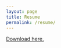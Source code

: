 ```yaml
---
layout: page
title: Resume
permalink: /resume/
---
```


<a href="/jianfeng-chen-resume-2022.pdf">Download here.</a>
